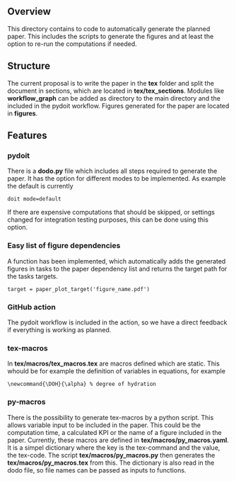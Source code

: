 ## Overview
This directory contains to code to automatically generate the planned paper.
This includes the scripts to generate the figures and at least the option to re-run the computations if needed.

## Structure
The current proposal is to write the paper in the **tex** folder and split the document in sections, which are located in **tex/tex_sections**.
Modules like **workflow_graph** can be added as directory to the main directory and the included in the pydoit workflow.
Figures generated for the paper are located in **figures**.

## Features

### pydoit
There is a **dodo.py** file which includes all steps required to generate the paper.
It has the option for different modes to be implemented.
As example the default is currently
```
doit mode=default
```
If there are expensive computations that should be skipped, or settings changed for integration testing purposes, this can be done using this option.

### Easy list of figure dependencies
A function has been implemented, which automatically adds the generated figures in tasks to the paper dependency list and returns the target path for the tasks targets.
```
target = paper_plot_target('figure_name.pdf')
```

### GitHub action
The pydoit workflow is included in the action, so we have a direct feedback if everything is working as planned.

### tex-macros
In **tex/macros/tex_macros.tex** are macros defined which are static.
This whould be for example the definition of variables in equations, for example
```
\newcommand{\DOH}{\alpha} % degree of hydration
```

### py-macros
There is the possibility to generate tex-macros by a python script.
This allows variable input to be included in the paper.
This could be the computation time, a calculated KPI or the name of a figure included in the paper.
Currently, these macros are defined in **tex/macros/py_macros.yaml**.
It is a simpel dictionary where the key is the tex-command and the value, the tex-code.
The script **tex/macros/py_macros.py** then generates the **tex/macros/py_macros.tex** from this.
The dictionary is also read in the dodo file, so file names can be passed as inputs to functions.
